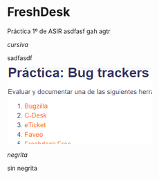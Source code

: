 # FreshDesk
Práctica 1º de ASIR
asdfasf gah agtr 

*cursiva*

sadfasdf 


![imagen](/capturas/1.png)

*negrita*


sin negrita
